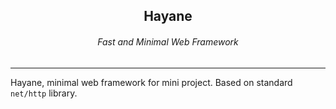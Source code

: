 <div align="center">

## Hayane

###### Fast and Minimal Web Framework

</div>

---

Hayane, minimal web framework for mini project. Based on standard `net/http` library.

